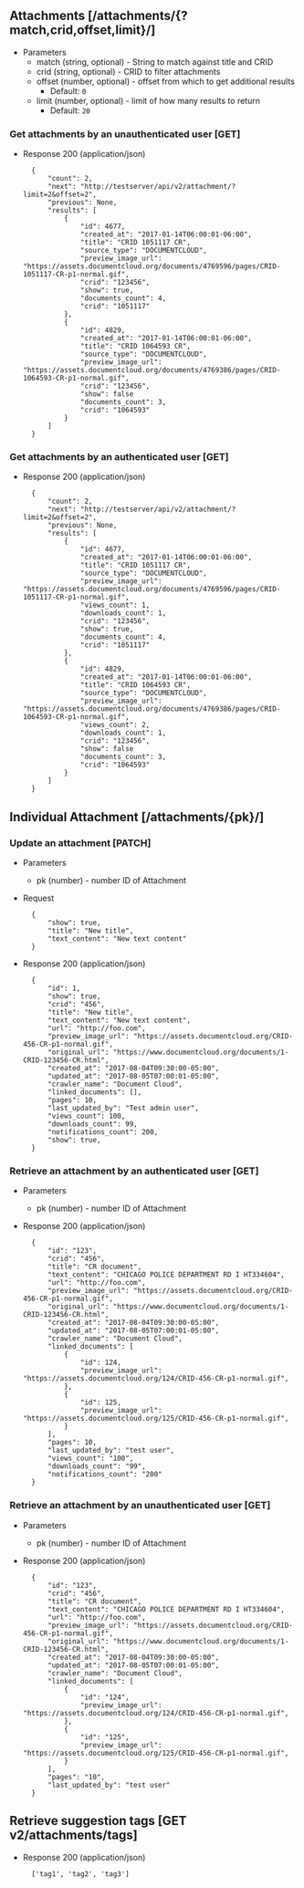 ## Attachments [/attachments/{?match,crid,offset,limit}/]

+ Parameters
    + match (string, optional) - String to match against title and CRID
    + crid (string, optional) - CRID to filter attachments
    + offset (number, optional) - offset from which to get additional results
        + Default: `0`
    + limit (number, optional) - limit of how many results to return
        + Default: `20`

### Get attachments by an unauthenticated user [GET]

+ Response 200 (application/json)

        {
            "count": 2,
            "next": "http://testserver/api/v2/attachment/?limit=2&offset=2",
            "previous": None,
            "results": [
                {
                    "id": 4677,
                    "created_at": "2017-01-14T06:00:01-06:00",
                    "title": "CRID 1051117 CR",
                    "source_type": "DOCUMENTCLOUD",
                    "preview_image_url": "https://assets.documentcloud.org/documents/4769596/pages/CRID-1051117-CR-p1-normal.gif",
                    "crid": "123456",
                    "show": true,
                    "documents_count": 4,
                    "crid": "1051117"
                },
                {
                    "id": 4829,
                    "created_at": "2017-01-14T06:00:01-06:00",
                    "title": "CRID 1064593 CR",
                    "source_type": "DOCUMENTCLOUD",
                    "preview_image_url": "https://assets.documentcloud.org/documents/4769386/pages/CRID-1064593-CR-p1-normal.gif",
                    "crid": "123456",
                    "show": false
                    "documents_count": 3,
                    "crid": "1064593"
                }
            ]
        }

### Get attachments by an authenticated user [GET]

+ Response 200 (application/json)

        {
            "count": 2,
            "next": "http://testserver/api/v2/attachment/?limit=2&offset=2",
            "previous": None,
            "results": [
                {
                    "id": 4677,
                    "created_at": "2017-01-14T06:00:01-06:00",
                    "title": "CRID 1051117 CR",
                    "source_type": "DOCUMENTCLOUD",
                    "preview_image_url": "https://assets.documentcloud.org/documents/4769596/pages/CRID-1051117-CR-p1-normal.gif",
                    "views_count": 1,
                    "downloads_count": 1,
                    "crid": "123456",
                    "show": true,
                    "documents_count": 4,
                    "crid": "1051117"
                },
                {
                    "id": 4829,
                    "created_at": "2017-01-14T06:00:01-06:00",
                    "title": "CRID 1064593 CR",
                    "source_type": "DOCUMENTCLOUD",
                    "preview_image_url": "https://assets.documentcloud.org/documents/4769386/pages/CRID-1064593-CR-p1-normal.gif",
                    "views_count": 2,
                    "downloads_count": 1,
                    "crid": "123456",
                    "show": false
                    "documents_count": 3,
                    "crid": "1064593"
                }
            ]
        }


## Individual Attachment [/attachments/{pk}/]

### Update an attachment [PATCH]

+ Parameters
    + pk (number) - number ID of Attachment

+ Request

        {
            "show": true,
            "title": "New title",
            "text_content": "New text content"
        }

+ Response 200 (application/json)

        {
            "id": 1,
            "show": true,
            "crid": "456",
            "title": "New title",
            "text_content": "New text content",
            "url": "http://foo.com",
            "preview_image_url": "https://assets.documentcloud.org/CRID-456-CR-p1-normal.gif",
            "original_url": "https://www.documentcloud.org/documents/1-CRID-123456-CR.html",
            "created_at": "2017-08-04T09:30:00-05:00",
            "updated_at": "2017-08-05T07:00:01-05:00",
            "crawler_name": "Document Cloud",
            "linked_documents": [],
            "pages": 10,
            "last_updated_by": "Test admin user",
            "views_count": 100,
            "downloads_count": 99,
            "notifications_count": 200,
            "show": true,
        }

### Retrieve an attachment by an authenticated user [GET]

+ Parameters
    + pk (number) - number ID of Attachment


+ Response 200 (application/json)

        {
            "id": "123",
            "crid": "456",
            "title": "CR document",
            "text_content": "CHICAGO POLICE DEPARTMENT RD I HT334604",
            "url": "http://foo.com",
            "preview_image_url": "https://assets.documentcloud.org/CRID-456-CR-p1-normal.gif",
            "original_url": "https://www.documentcloud.org/documents/1-CRID-123456-CR.html",
            "created_at": "2017-08-04T09:30:00-05:00",
            "updated_at": "2017-08-05T07:00:01-05:00",
            "crawler_name": "Document Cloud",
            "linked_documents": [
                {
                    "id": 124,
                    "preview_image_url": "https://assets.documentcloud.org/124/CRID-456-CR-p1-normal.gif",
                },
                {
                    "id": 125,
                    "preview_image_url": "https://assets.documentcloud.org/125/CRID-456-CR-p1-normal.gif",
                }
            ],
            "pages": 10,
            "last_updated_by": "test user",
            "views_count": "100",
            "downloads_count": "99",
            "notifications_count": "200"
        }

### Retrieve an attachment by an unauthenticated user [GET]

+ Parameters
    + pk (number) - number ID of Attachment


+ Response 200 (application/json)

        {
            "id": "123",
            "crid": "456",
            "title": "CR document",
            "text_content": "CHICAGO POLICE DEPARTMENT RD I HT334604",
            "url": "http://foo.com",
            "preview_image_url": "https://assets.documentcloud.org/CRID-456-CR-p1-normal.gif",
            "original_url": "https://www.documentcloud.org/documents/1-CRID-123456-CR.html",
            "created_at": "2017-08-04T09:30:00-05:00",
            "updated_at": "2017-08-05T07:00:01-05:00",
            "crawler_name": "Document Cloud",
            "linked_documents": [
                {
                    "id": "124",
                    "preview_image_url": "https://assets.documentcloud.org/124/CRID-456-CR-p1-normal.gif",
                },
                {
                    "id": "125",
                    "preview_image_url": "https://assets.documentcloud.org/125/CRID-456-CR-p1-normal.gif",
                }
            ],
            "pages": "10",
            "last_updated_by": "test user"
        }

## Retrieve suggestion tags [GET v2/attachments/tags]

+ Response 200 (application/json)

        ['tag1', 'tag2', 'tag3']
